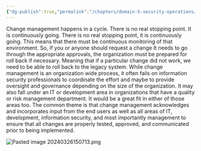 ```yaml
---
{"dg-publish":true,"permalink":"/chapters/domain-5-security-operations/domain-5-security-operations/5-14-change-management-components-in-the-workplace/","noteIcon":""}
---
```



Change management happens in a cycle. There is no real stopping point. It is continuously going. There is no real stopping point, it is continuously going. This means that there must be continuous monitoring of that environment. So, if you or anyone should request a change It needs to go through the appropriate approvals, the organization must be prepared for roll back if necessary. Meaning that if a particular change did not work, we need to be able to roll back to the legacy system. While change management is an organization wide process, it often fails on information security professionals to coordinate the effort and maybe to provide oversight and governance depending on the size of the organization. It may also fall under an IT or development area in organizations that have a quality or risk management department. It would be a great fit in either of those areas too. The common theme is that change management acknowledges and incorporates input from the end users as well as all areas of IT, development, information security, and most importantly management to ensure that all changes are properly tested, approved, and communicated prior to being implemented.

![Pasted image 20240326150713.png](/img/user/Pasted%20image%2020240326150713.png)